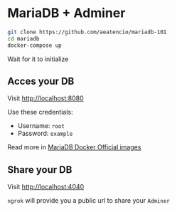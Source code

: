 # MariaDB + Adminer

```bash
git clone https://github.com/aeatencio/mariadb-101
cd mariadb
docker-compose up
```

Wait for it to initialize

## Acces your DB

Visit <http://localhost:8080>

Use these credentials:

- Username: `root`
- Password: `example`

Read more in [MariaDB Docker Official images](https://hub.docker.com/_/mariadb)

## Share your DB

Visit <http://localhost:4040>

`ngrok` will provide you a public url to share your `Adminer`
